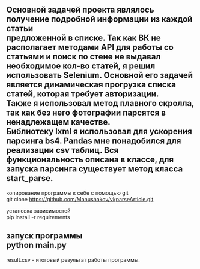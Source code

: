 Основной задачей проекта являлось получение подробной информации из каждой статьи \
предложенной в списке. Так как ВК не располагает методами API для работы со статьями и поиск по стене не выдавал необходимое кол-во статей, я решил использовать Selenium. Основной его задачей является динамическая прогрузка списка статей, которая требует авторизации. \
Также я использовал метод плавного скролла, так как без него фотографии парсятся в ненадлежащем качестве. \
Библиотеку lxml я использовал для ускорения парсинга bs4. Pandas мне понадобился для реализации csv таблиц.
Вся функциональность описана в классе, для запуска парсинга существует метод класса start_parse.
---
копирование программы к себе с помощью git\
git clone https://github.com/Manushakov/vkparseArticle.git

установка зависимостей\
pip install -r requirements

запуск программы\
python main.py
---
result.csv - итоговый результат работы программы.
